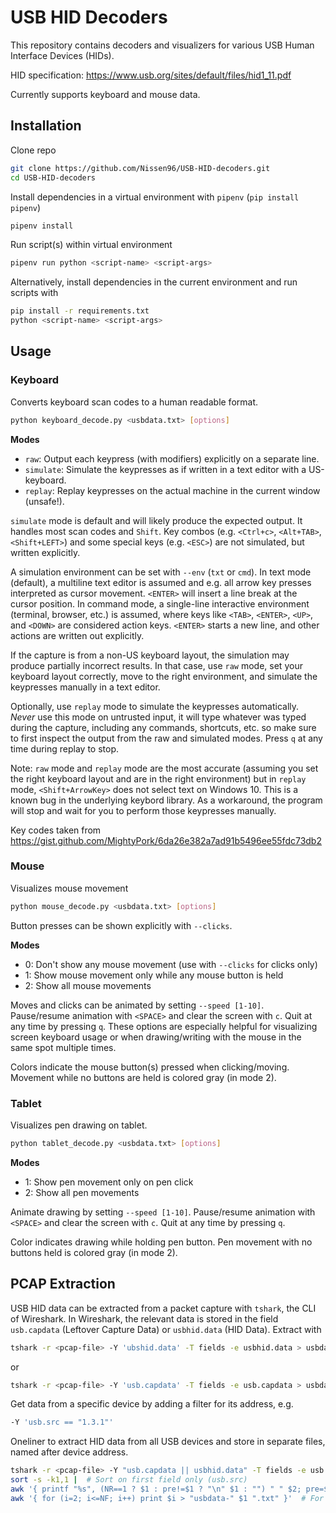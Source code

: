 # USB HID Decoders

This repository contains decoders and visualizers for various USB Human Interface Devices (HIDs).

HID specification: https://www.usb.org/sites/default/files/hid1_11.pdf

Currently supports keyboard and mouse data.


## Installation

Clone repo
```bash
git clone https://github.com/Nissen96/USB-HID-decoders.git
cd USB-HID-decoders
```

Install dependencies in a virtual environment with `pipenv` (`pip install pipenv`)
```bash
pipenv install
```

Run script(s) within virtual environment
```bash
pipenv run python <script-name> <script-args>
```

Alternatively, install dependencies in the current environment and run scripts with
```bash
pip install -r requirements.txt
python <script-name> <script-args>
```


## Usage

### Keyboard

Converts keyboard scan codes to a human readable format.
```bash
python keyboard_decode.py <usbdata.txt> [options]
```

**Modes**

- `raw`: Output each keypress (with modifiers) explicitly on a separate line.
- `simulate`: Simulate the keypresses as if written in a text editor with a US-keyboard.
- `replay`: Replay keypresses on the actual machine in the current window (unsafe!).

`simulate` mode is default and will likely produce the expected output. It handles most scan codes and `Shift`. Key combos (e.g. `<Ctrl+c>`, `<Alt+TAB>`, `<Shift+LEFT>`) and some special keys (e.g. `<ESC>`) are not simulated, but written explicitly.

A simulation environment can be set with `--env` (`txt` or `cmd`). In text mode (default), a multiline text editor is assumed and e.g. all arrow key presses interpreted as cursor movement. `<ENTER>` will insert a line break at the cursor position. In command mode, a single-line interactive environment (terminal, browser, etc.) is assumed, where keys like `<TAB>`, `<ENTER>`, `<UP>`, and `<DOWN>` are considered action keys. `<ENTER>` starts a new line, and other actions are written out explicitly.

If the capture is from a non-US keyboard layout, the simulation may produce partially incorrect results.
In that case, use `raw` mode, set your keyboard layout correctly, move to the right environment, and simulate the keypresses manually in a text editor.

Optionally, use `replay` mode to simulate the keypresses automatically. *Never* use this mode on untrusted input, it will type whatever was typed during the capture, including any commands, shortcuts, etc. so make sure to first inspect the output from the raw and simulated modes. Press `q` at any time during replay to stop.

Note: `raw` mode and `replay` mode are the most accurate (assuming you set the right keyboard layout and are in the right environment) but in `replay` mode, `<Shift+ArrowKey>` does not select text on Windows 10. This is a known bug in the underlying keybord library. As a workaround, the program will stop and wait for you to perform those keypresses manually.

Key codes taken from https://gist.github.com/MightyPork/6da26e382a7ad91b5496ee55fdc73db2

### Mouse

Visualizes mouse movement
```bash
python mouse_decode.py <usbdata.txt> [options]
```

Button presses can be shown explicitly with `--clicks`.

**Modes**

- 0: Don't show any mouse movement (use with `--clicks` for clicks only)
- 1: Show mouse movement only while any mouse button is held
- 2: Show all mouse movements

Moves and clicks can be animated by setting `--speed [1-10]`. Pause/resume animation with `<SPACE>` and clear the screen with `c`. Quit at any time by pressing `q`. These options are especially helpful for visualizing screen keyboard usage or when drawing/writing with the mouse in the same spot multiple times.

Colors indicate the mouse button(s) pressed when clicking/moving. Movement while no buttons are held is colored gray (in mode 2).


### Tablet

Visualizes pen drawing on tablet.
```bash
python tablet_decode.py <usbdata.txt> [options]
```

**Modes**

- 1: Show pen movement only on pen click
- 2: Show all pen movements

Animate drawing by setting `--speed [1-10]`. Pause/resume animation with `<SPACE>` and clear the screen with `c`. Quit at any time by pressing `q`.

Color indicates drawing while holding pen button. Pen movement with no buttons held is colored gray (in mode 2).

## PCAP Extraction

USB HID data can be extracted from a packet capture with `tshark`, the CLI of Wireshark. In Wireshark, the relevant data is stored in the field `usb.capdata` (Leftover Capture Data) or `usbhid.data` (HID Data). Extract with
```bash
tshark -r <pcap-file> -Y 'ubshid.data' -T fields -e usbhid.data > usbdata.txt
```
or
```bash
tshark -r <pcap-file> -Y 'usb.capdata' -T fields -e usb.capdata > usbdata.txt
```

Get data from a specific device by adding a filter for its address, e.g.
```bash
-Y 'usb.src == "1.3.1"'
```

Oneliner to extract HID data from all USB devices and store in separate files, named after device address.

```bash
tshark -r <pcap-file> -Y "usb.capdata || usbhid.data" -T fields -e usb.src -e usb.capdata -e usbhid.data |  # Extract usb.src, usb.capdata, and usbhid.data from all packets with HID data
sort -s -k1,1 |  # Sort on first field only (usb.src)
awk '{ printf "%s", (NR==1 ? $1 : pre!=$1 ? "\n" $1 : "") " " $2; pre=$1 }' |  # Group data by usb.src
awk '{ for (i=2; i<=NF; i++) print $i > "usbdata-" $1 ".txt" }'  # For each group, store data in usbdata-<usb.src>.txt
```
